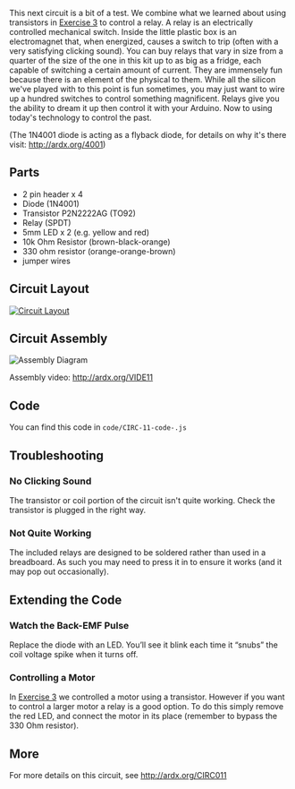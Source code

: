 
This next circuit is a bit of a test. We combine what we learned
about using transistors in [Exercise 3](/exercises/3) to control a relay. A relay is
an electrically controlled mechanical switch. Inside the little
plastic box is an electromagnet that, when energized, causes a
switch to trip (often with a very satisfying clicking sound). You can buy relays that vary in size from a quarter of the size of the one in this kit up to as big as a fridge, each capable of switching a certain amount of current. They are immensely fun because there is an element of the physical to them. While all the silicon we've played with to this point is fun sometimes, you may just want to wire up a hundred switches to control something magnificent. Relays give you the ability to dream it up then control it with your Arduino. Now to using today's technology to control the past. 

(The 1N4001 diode is acting as a flyback diode, for details on why it's there visit: http://ardx.org/4001)

<a id="parts"></a>
## Parts

* 2 pin header x 4
* Diode (1N4001)
* Transistor P2N2222AG (TO92)
* Relay (SPDT)
* 5mm LED x 2 (e.g. yellow and red)
* 10k Ohm Resistor (brown-black-orange)
* 330 ohm resistor (orange-orange-brown)
* jumper wires

<a id="circuit"></a>
## Circuit Layout
[<img style="max-width:400px" src="/images/circ/CIRC11-sheet.png" alt="Circuit Layout"/>](/images/circ/CIRC11-sheet.png)

<a id="assembly"></a>
## Circuit Assembly
![Assembly Diagram](/images/assembly/CIRC-11-3dexploded.png "Assembly Diagram")

Assembly video: http://ardx.org/VIDE11

<a id="code"></a>
## Code

You can find this code in `code/CIRC-11-code-.js`


<a id="troubleshooting"></a>
## Troubleshooting

### No Clicking Sound
The transistor or coil portion of the circuit isn't quite working. Check the transistor is plugged in the right way.

### Not Quite Working
The included relays are designed to be soldered rather than used in a breadboard. As such you may need to press it in to ensure it works (and it may pop out occasionally).

<a id="extending"></a>
## Extending the Code

### Watch the Back-EMF Pulse

Replace the diode with an LED. You’ll see it blink each time it “snubs” the coil voltage spike when it turns off.

### Controlling a Motor
In [Exercise 3](/exercises/3) we controlled a motor using a transistor. However if you want to control a larger motor a relay is a good option. To do this simply remove the red LED, and connect the motor in its place (remember to bypass the 330 Ohm resistor).

<a id="more"></a>
## More
For more details on this circuit, see http://ardx.org/CIRC011